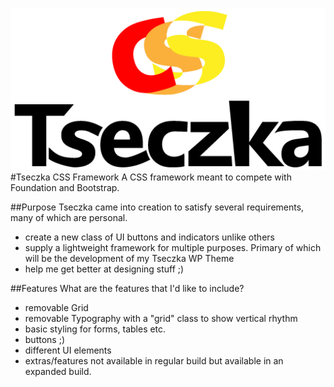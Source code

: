 ![tseczka css logo](tseczka-css-logo.png)
#Tseczka CSS Framework
A CSS framework meant to compete with Foundation and Bootstrap.

##Purpose
Tseczka came into creation to satisfy several requirements, many of which are personal.

* create a new class of UI buttons and indicators unlike others
* supply a lightweight framework for multiple purposes. Primary of which will be the development of my Tseczka WP Theme
* help me get better at designing stuff ;)


##Features
What are the features that I'd like to include?

* removable Grid
* removable Typography with a "grid" class to show vertical rhythm
* basic styling for forms, tables etc.
* buttons ;)
* different UI elements
* extras/features not available in regular build but available in an expanded build. 
